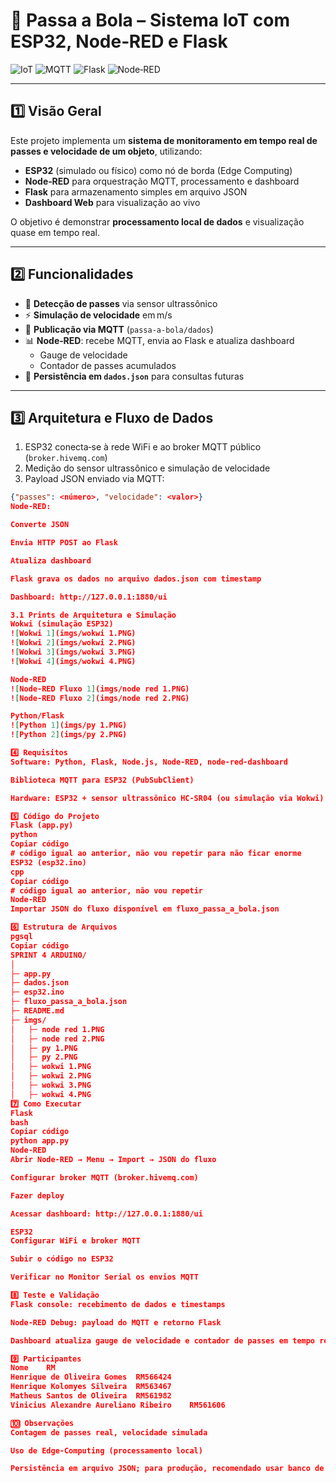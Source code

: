 # 🏀 Passa a Bola – Sistema IoT com ESP32, Node‑RED e Flask

![IoT](https://img.shields.io/badge/IoT‑ESP32‑blue) ![MQTT](https://img.shields.io/badge/MQTT‑PubSubClient‑green) ![Flask](https://img.shields.io/badge/Flask‑Python‑orange) ![Node‑RED](https://img.shields.io/badge/Node‑RED‑Dashboard‑red)  

---

## 1️⃣ Visão Geral  
Este projeto implementa um **sistema de monitoramento em tempo real de passes e velocidade de um objeto**, utilizando:

- **ESP32** (simulado ou físico) como nó de borda (Edge Computing)  
- **Node‑RED** para orquestração MQTT, processamento e dashboard  
- **Flask** para armazenamento simples em arquivo JSON  
- **Dashboard Web** para visualização ao vivo  

O objetivo é demonstrar **processamento local de dados** e visualização quase em tempo real.

---

## 2️⃣ Funcionalidades  

- 📡 **Detecção de passes** via sensor ultrassônico  
- ⚡ **Simulação de velocidade** em m/s  
- 📨 **Publicação via MQTT** (`passa-a-bola/dados`)  
- 📊 **Node‑RED**: recebe MQTT, envia ao Flask e atualiza dashboard  
  - Gauge de velocidade  
  - Contador de passes acumulados  
- 💾 **Persistência em `dados.json`** para consultas futuras  

---

## 3️⃣ Arquitetura e Fluxo de Dados  

1. ESP32 conecta‑se à rede WiFi e ao broker MQTT público (`broker.hivemq.com`)  
2. Medição do sensor ultrassônico e simulação de velocidade  
3. Payload JSON enviado via MQTT:  

```json
{"passes": <número>, "velocidade": <valor>}
Node‑RED:

Converte JSON

Envia HTTP POST ao Flask

Atualiza dashboard

Flask grava os dados no arquivo dados.json com timestamp

Dashboard: http://127.0.0.1:1880/ui

3.1 Prints de Arquitetura e Simulação
Wokwi (simulação ESP32)
![Wokwi 1](imgs/wokwi 1.PNG)
![Wokwi 2](imgs/wokwi 2.PNG)
![Wokwi 3](imgs/wokwi 3.PNG)
![Wokwi 4](imgs/wokwi 4.PNG)

Node‑RED
![Node‑RED Fluxo 1](imgs/node red 1.PNG)
![Node‑RED Fluxo 2](imgs/node red 2.PNG)

Python/Flask
![Python 1](imgs/py 1.PNG)
![Python 2](imgs/py 2.PNG)

4️⃣ Requisitos
Software: Python, Flask, Node.js, Node‑RED, node‑red-dashboard

Biblioteca MQTT para ESP32 (PubSubClient)

Hardware: ESP32 + sensor ultrassônico HC‑SR04 (ou simulação via Wokwi)

5️⃣ Código do Projeto
Flask (app.py)
python
Copiar código
# código igual ao anterior, não vou repetir para não ficar enorme
ESP32 (esp32.ino)
cpp
Copiar código
# código igual ao anterior, não vou repetir
Node‑RED
Importar JSON do fluxo disponível em fluxo_passa_a_bola.json

6️⃣ Estrutura de Arquivos
pgsql
Copiar código
SPRINT 4 ARDUINO/
│
├─ app.py
├─ dados.json
├─ esp32.ino
├─ fluxo_passa_a_bola.json
├─ README.md
├─ imgs/
│   ├─ node red 1.PNG
│   ├─ node red 2.PNG
│   ├─ py 1.PNG
│   ├─ py 2.PNG
│   ├─ wokwi 1.PNG
│   ├─ wokwi 2.PNG
│   ├─ wokwi 3.PNG
│   ├─ wokwi 4.PNG
7️⃣ Como Executar
Flask
bash
Copiar código
python app.py
Node‑RED
Abrir Node‑RED → Menu → Import → JSON do fluxo

Configurar broker MQTT (broker.hivemq.com)

Fazer deploy

Acessar dashboard: http://127.0.0.1:1880/ui

ESP32
Configurar WiFi e broker MQTT

Subir o código no ESP32

Verificar no Monitor Serial os envios MQTT

8️⃣ Teste e Validação
Flask console: recebimento de dados e timestamps

Node‑RED Debug: payload do MQTT e retorno Flask

Dashboard atualiza gauge de velocidade e contador de passes em tempo real

9️⃣ Participantes
Nome	RM
Henrique de Oliveira Gomes	RM566424
Henrique Kolomyes Silveira	RM563467
Matheus Santos de Oliveira	RM561982
Vinicius Alexandre Aureliano Ribeiro	RM561606

🔟 Observações
Contagem de passes real, velocidade simulada

Uso de Edge‑Computing (processamento local)

Persistência em arquivo JSON; para produção, recomendado usar banco de dados
